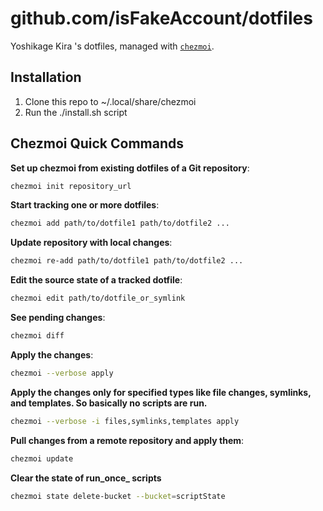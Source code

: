# github.com/isFakeAccount/dotfiles

Yoshikage Kira 's dotfiles, managed with [`chezmoi`](https://github.com/twpayne/chezmoi).

## Installation

1. Clone this repo to ~/.local/share/chezmoi
2. Run the ./install.sh script

## Chezmoi Quick Commands

**Set up chezmoi from existing dotfiles of a Git repository**:
```sh
chezmoi init repository_url
```

**Start tracking one or more dotfiles**:
```sh
chezmoi add path/to/dotfile1 path/to/dotfile2 ...
```

**Update repository with local changes**:
```sh
chezmoi re-add path/to/dotfile1 path/to/dotfile2 ...
```

**Edit the source state of a tracked dotfile**:
```sh
chezmoi edit path/to/dotfile_or_symlink
```

**See pending changes**:
```sh
chezmoi diff
```

**Apply the changes**:
```sh
chezmoi --verbose apply
```

**Apply the changes only for specified types like file changes, symlinks, and templates. So basically no scripts are run.**
```sh
chezmoi --verbose -i files,symlinks,templates apply 
```

**Pull changes from a remote repository and apply them**:
```sh
chezmoi update
```

**Clear the state of run_once_ scripts**
```sh
chezmoi state delete-bucket --bucket=scriptState
```
